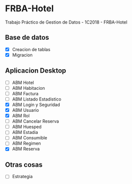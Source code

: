 # FRBA-Hotel
Trabajo Práctico de Gestion de Datos - 1C2018 - FRBA-Hotel
## Base de datos
- [X] Creacion de tablas
- [X] Migracion 

## Aplicacion Desktop
- [ ] ABM Hotel
- [ ] ABM Habitacion
- [ ] ABM Factura
- [ ] ABM Listado Estadistico
- [X] ABM Login y Seguridad
- [X] ABM Usuario
- [X] ABM Rol
- [ ] ABM Cancelar Reserva
- [ ] ABM Huesped
- [ ] ABM Estadia
- [ ] ABM Consumible
- [ ] ABM Regimen
- [X] ABM Reserva

## Otras cosas
- [ ] Estrategia
